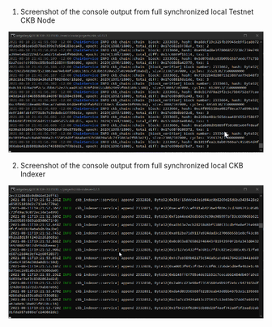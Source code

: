 1. Screenshot of the console output from full synchronized local Testnet CKB Node 

![node](./ckb_node.png)

2. Screenshot of the console output from full synchronized local CKB Indexer 

![node](./ckb_indexer.png)